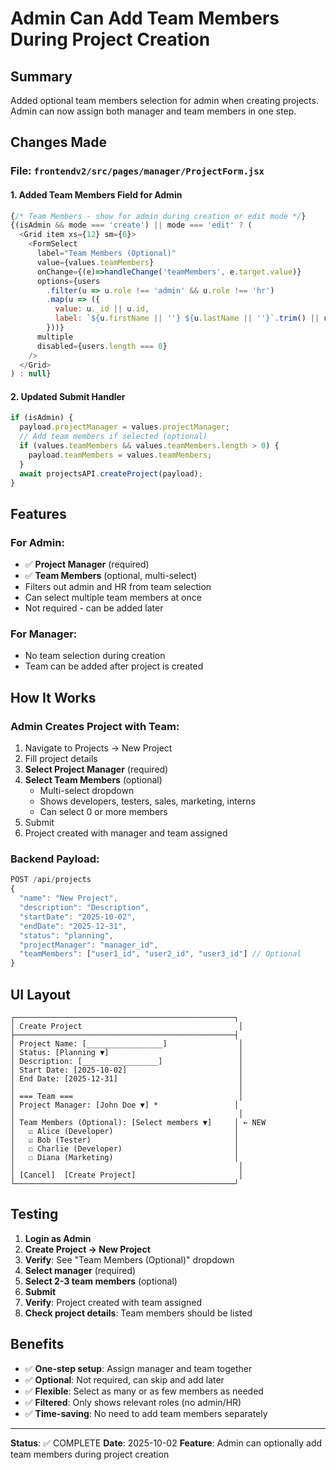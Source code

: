 # Admin Can Add Team Members During Project Creation

## Summary
Added optional team members selection for admin when creating projects. Admin can now assign both manager and team members in one step.

## Changes Made

### File: `frontendv2/src/pages/manager/ProjectForm.jsx`

#### 1. Added Team Members Field for Admin
```javascript
{/* Team Members - show for admin during creation or edit mode */}
{(isAdmin && mode === 'create') || mode === 'edit' ? (
  <Grid item xs={12} sm={6}>
    <FormSelect
      label="Team Members (Optional)"
      value={values.teamMembers}
      onChange={(e)=>handleChange('teamMembers', e.target.value)}
      options={users
        .filter(u => u.role !== 'admin' && u.role !== 'hr')
        .map(u => ({
          value: u._id || u.id,
          label: `${u.firstName || ''} ${u.lastName || ''}`.trim() || u.username || u.email
        }))}
      multiple
      disabled={users.length === 0}
    />
  </Grid>
) : null}
```

#### 2. Updated Submit Handler
```javascript
if (isAdmin) {
  payload.projectManager = values.projectManager;
  // Add team members if selected (optional)
  if (values.teamMembers && values.teamMembers.length > 0) {
    payload.teamMembers = values.teamMembers;
  }
  await projectsAPI.createProject(payload);
}
```

## Features

### For Admin:
- ✅ **Project Manager** (required)
- ✅ **Team Members** (optional, multi-select)
- Filters out admin and HR from team selection
- Can select multiple team members at once
- Not required - can be added later

### For Manager:
- No team selection during creation
- Team can be added after project is created

## How It Works

### Admin Creates Project with Team:
1. Navigate to Projects → New Project
2. Fill project details
3. **Select Project Manager** (required)
4. **Select Team Members** (optional)
   - Multi-select dropdown
   - Shows developers, testers, sales, marketing, interns
   - Can select 0 or more members
5. Submit
6. Project created with manager and team assigned

### Backend Payload:
```javascript
POST /api/projects
{
  "name": "New Project",
  "description": "Description",
  "startDate": "2025-10-02",
  "endDate": "2025-12-31",
  "status": "planning",
  "projectManager": "manager_id",
  "teamMembers": ["user1_id", "user2_id", "user3_id"] // Optional
}
```

## UI Layout

```
┌─────────────────────────────────────────────────┐
│ Create Project                                   │
├─────────────────────────────────────────────────┤
│ Project Name: [_________________]                │
│ Status: [Planning ▼]                             │
│ Description: [_________________]                 │
│ Start Date: [2025-10-02]                         │
│ End Date: [2025-12-31]                           │
│                                                  │
│ === Team ===                                     │
│ Project Manager: [John Doe ▼] *                 │
│                                                  │
│ Team Members (Optional): [Select members ▼]     │ ← NEW
│   ☑ Alice (Developer)                           │
│   ☑ Bob (Tester)                                │
│   ☐ Charlie (Developer)                         │
│   ☐ Diana (Marketing)                           │
│                                                  │
│ [Cancel]  [Create Project]                       │
└─────────────────────────────────────────────────┘
```

## Testing

1. **Login as Admin**
2. **Create Project → New Project**
3. **Verify**: See "Team Members (Optional)" dropdown
4. **Select manager** (required)
5. **Select 2-3 team members** (optional)
6. **Submit**
7. **Verify**: Project created with team assigned
8. **Check project details**: Team members should be listed

## Benefits

- ✅ **One-step setup**: Assign manager and team together
- ✅ **Optional**: Not required, can skip and add later
- ✅ **Flexible**: Select as many or as few members as needed
- ✅ **Filtered**: Only shows relevant roles (no admin/HR)
- ✅ **Time-saving**: No need to add team members separately

---

**Status**: ✅ COMPLETE
**Date**: 2025-10-02
**Feature**: Admin can optionally add team members during project creation

